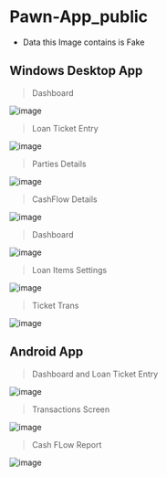 # Pawn-App_public

* Data this Image contains is Fake

## Windows Desktop App

> Dashboard

![image](https://user-images.githubusercontent.com/55450843/161370884-dac14ba4-7315-4d57-a07b-547e49951f40.png)

> Loan Ticket Entry

![image](https://user-images.githubusercontent.com/55450843/161370901-7b38bfba-e39b-4662-a61e-4d99b66aa45e.png)

> Parties Details

![image](https://user-images.githubusercontent.com/55450843/161370911-9869e064-9b38-4f22-a7d8-63b3299361f3.png)

> CashFlow Details

![image](https://user-images.githubusercontent.com/55450843/161370922-0d9e8706-6946-4cd9-9d1c-8663c146936e.png)

> Dashboard

![image](https://user-images.githubusercontent.com/55450843/161370943-47ec59d4-08e0-4449-b193-ac84a11161e3.png)

> Loan Items Settings

![image](https://user-images.githubusercontent.com/55450843/161370963-0aa334bd-8631-40b9-9b01-72530daa6477.png)

> Ticket Trans

![image](https://user-images.githubusercontent.com/55450843/161370970-bc686db9-256d-4c27-8f3c-56f6d75307a9.png)

## Android App

> Dashboard and Loan Ticket Entry

![image](https://user-images.githubusercontent.com/55450843/161371093-8186b8d9-7181-4d50-b4ce-c65c2a03ec90.png)

> Transactions Screen

![image](https://user-images.githubusercontent.com/55450843/161371158-11c53d16-d722-4e93-acc1-e6310f5755dc.png)

> Cash FLow Report

![image](https://user-images.githubusercontent.com/55450843/161371173-658ebc31-d94b-46ef-aabe-03803b858edf.png)
